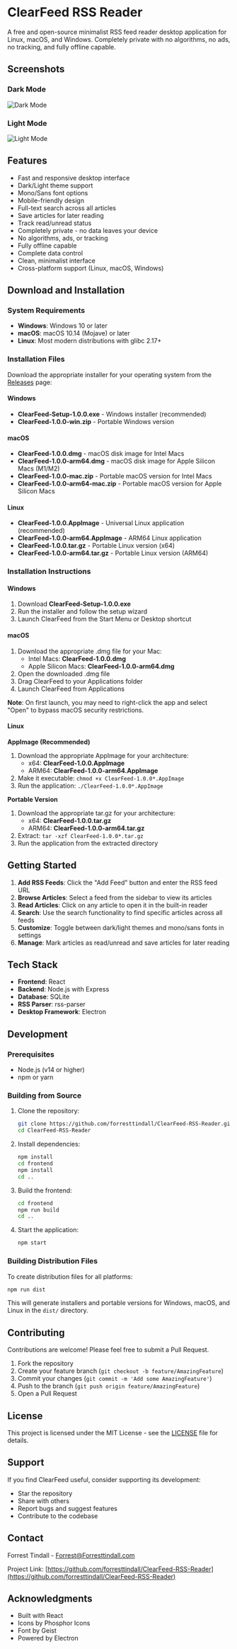 # ClearFeed RSS Reader

A free and open-source minimalist RSS feed reader desktop application for Linux, macOS, and Windows. Completely private with no algorithms, no ads, no tracking, and fully offline capable.

## Screenshots

### Dark Mode
![Dark Mode](assets/darkmode.jpg)

### Light Mode
![Light Mode](assets/lightmode.jpg)

## Features

- Fast and responsive desktop interface
- Dark/Light theme support
- Mono/Sans font options
- Mobile-friendly design
- Full-text search across all articles
- Save articles for later reading
- Track read/unread status
- Completely private - no data leaves your device
- No algorithms, ads, or tracking
- Fully offline capable
- Complete data control
- Clean, minimalist interface
- Cross-platform support (Linux, macOS, Windows)

## Download and Installation

### System Requirements

- **Windows**: Windows 10 or later
- **macOS**: macOS 10.14 (Mojave) or later
- **Linux**: Most modern distributions with glibc 2.17+

### Installation Files

Download the appropriate installer for your operating system from the [Releases](https://github.com/forresttindall/ClearFeed-RSS-Reader/releases) page:

#### Windows
- **ClearFeed-Setup-1.0.0.exe** - Windows installer (recommended)
- **ClearFeed-1.0.0-win.zip** - Portable Windows version

#### macOS
- **ClearFeed-1.0.0.dmg** - macOS disk image for Intel Macs
- **ClearFeed-1.0.0-arm64.dmg** - macOS disk image for Apple Silicon Macs (M1/M2)
- **ClearFeed-1.0.0-mac.zip** - Portable macOS version for Intel Macs
- **ClearFeed-1.0.0-arm64-mac.zip** - Portable macOS version for Apple Silicon Macs

#### Linux
- **ClearFeed-1.0.0.AppImage** - Universal Linux application (recommended)
- **ClearFeed-1.0.0-arm64.AppImage** - ARM64 Linux application
- **ClearFeed-1.0.0.tar.gz** - Portable Linux version (x64)
- **ClearFeed-1.0.0-arm64.tar.gz** - Portable Linux version (ARM64)

### Installation Instructions

#### Windows
1. Download **ClearFeed-Setup-1.0.0.exe**
2. Run the installer and follow the setup wizard
3. Launch ClearFeed from the Start Menu or Desktop shortcut

#### macOS
1. Download the appropriate .dmg file for your Mac:
   - Intel Macs: **ClearFeed-1.0.0.dmg**
   - Apple Silicon Macs: **ClearFeed-1.0.0-arm64.dmg**
2. Open the downloaded .dmg file
3. Drag ClearFeed to your Applications folder
4. Launch ClearFeed from Applications

**Note**: On first launch, you may need to right-click the app and select "Open" to bypass macOS security restrictions.

#### Linux

**AppImage (Recommended)**
1. Download the appropriate AppImage for your architecture:
   - x64: **ClearFeed-1.0.0.AppImage**
   - ARM64: **ClearFeed-1.0.0-arm64.AppImage**
2. Make it executable: `chmod +x ClearFeed-1.0.0*.AppImage`
3. Run the application: `./ClearFeed-1.0.0*.AppImage`

**Portable Version**
1. Download the appropriate tar.gz for your architecture:
   - x64: **ClearFeed-1.0.0.tar.gz**
   - ARM64: **ClearFeed-1.0.0-arm64.tar.gz**
2. Extract: `tar -xzf ClearFeed-1.0.0*.tar.gz`
3. Run the application from the extracted directory

## Getting Started

1. **Add RSS Feeds**: Click the "Add Feed" button and enter the RSS feed URL
2. **Browse Articles**: Select a feed from the sidebar to view its articles
3. **Read Articles**: Click on any article to open it in the built-in reader
4. **Search**: Use the search functionality to find specific articles across all feeds
5. **Customize**: Toggle between dark/light themes and mono/sans fonts in settings
6. **Manage**: Mark articles as read/unread and save articles for later reading

## Tech Stack

- **Frontend**: React
- **Backend**: Node.js with Express
- **Database**: SQLite
- **RSS Parser**: rss-parser
- **Desktop Framework**: Electron

## Development

### Prerequisites
- Node.js (v14 or higher)
- npm or yarn

### Building from Source

1. Clone the repository:
   ```bash
   git clone https://github.com/forresttindall/ClearFeed-RSS-Reader.git
   cd ClearFeed-RSS-Reader
   ```

2. Install dependencies:
   ```bash
   npm install
   cd frontend
   npm install
   cd ..
   ```

3. Build the frontend:
   ```bash
   cd frontend
   npm run build
   cd ..
   ```

4. Start the application:
   ```bash
   npm start
   ```

### Building Distribution Files

To create distribution files for all platforms:

```bash
npm run dist
```

This will generate installers and portable versions for Windows, macOS, and Linux in the `dist/` directory.

## Contributing

Contributions are welcome! Please feel free to submit a Pull Request.

1. Fork the repository
2. Create your feature branch (`git checkout -b feature/AmazingFeature`)
3. Commit your changes (`git commit -m 'Add some AmazingFeature'`)
4. Push to the branch (`git push origin feature/AmazingFeature`)
5. Open a Pull Request

## License

This project is licensed under the MIT License - see the [LICENSE](LICENSE) file for details.

## Support

If you find ClearFeed useful, consider supporting its development:

- Star the repository
- Share with others
- Report bugs and suggest features
- Contribute to the codebase

## Contact

Forrest Tindall - Forrest@Forresttindall.com

Project Link: [https://github.com/forresttindall/ClearFeed-RSS-Reader](https://github.com/forresttindall/ClearFeed-RSS-Reader)

## Acknowledgments

- Built with React
- Icons by Phosphor Icons
- Font by Geist
- Powered by Electron